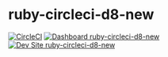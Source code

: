 # ruby-circleci-d8-new

[![CircleCI](https://circleci.com/gh/rengme/ruby-circleci-d8-new.svg?style=shield)](https://circleci.com/gh/rengme/ruby-circleci-d8-new)
[![Dashboard ruby-circleci-d8-new](https://img.shields.io/badge/dashboard-ruby_circleci_d8_new-yellow.svg)](https://dashboard.pantheon.io/sites/0d7dd1c5-c1bf-4201-92fc-7d79d6e7b1e4#dev/code)
[![Dev Site ruby-circleci-d8-new](https://img.shields.io/badge/site-ruby_circleci_d8_new-blue.svg)](http://dev-ruby-circleci-d8-new.pantheonsite.io/)